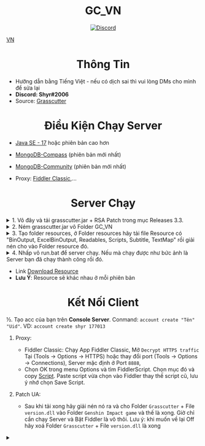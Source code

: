 <h1 align="center">GC_VN</h1>
<div align="center"><a href=""><img alt="" src="https://media.discordapp.net/attachments/996763314573029507/1040593451969949726/gc_vn.png?width=838&height=417"></a></div>

<div align="center"><a href=""><img alt="Discord" src=""></a></div>

[VN](README.md)

<h1 align="center">Thông Tin</h1>

* Hưỡng dẫn bằng Tiếng Việt - nếu có dịch sai thì vui lòng DMs cho mình để sửa lại
* **Discord: Shyr#2006**
* Source: [Grasscutter](https://github.com/Grasscutters/Grasscutter)

<h1 align="center">Điều Kiện Chạy Server</h1>

* [Java SE - 17](https://www.oracle.com/java/technologies/javase/jdk17-archive-downloads.html) hoặc phiên bản cao hơn

* [MongoDB-Compass](https://www.mongodb.com/try/download/compass) (phiên bản mới nhất)

* [MongoDB-Community](https://www.mongodb.com/try/download/community) (phiên bản mới nhất)

* Proxy: [Fiddler Classic](https://telerik-fiddler.s3.amazonaws.com/fiddler/FiddlerSetup.exe),...

<h1 align="center">Server Chạy</h1>

<details>
  <summary>1. Vô đây và tải grasscutter.jar + RSA Patch trong mục Releases 3.3.</summary>
  <img src="https://media.discordapp.net/attachments/996763314573029507/1052251135731322953/image.png"/>
</details>
<details>
  <summary>2. Ném grasscutter.jar vô Folder GC_VN</summary>
  <img src="https://media.discordapp.net/attachments/996763314573029507/1032341183785091182/tut4.png"/>
</details>
<details>
  <summary>3. Tạo folder resources, ở Folder resources hãy tải file Resource có "BinOutput, ExcelBinOutput, Readables, Scripts, Subtitle, TextMap" rồi giải nén cho vào Folder resource đó.</summary>
  <img src="https://media.discordapp.net/attachments/996763314573029507/1032341482784428042/tut6.png?width=898&height=383"/>
</details>
<details>
  <summary>4. Nhấp vô run.bat để server chạy. Nếu mà chạy được như bức ảnh là Server bạn đã chạy thành công rồi đó.</summary>
  <img src="https://media.discordapp.net/attachments/996763314573029507/1040584691444621372/image.png?width=791&height=417"/>
</details>

* Link [Download Resource](https://github.com/ShyrcsS/Resource_Sayno/releases/tag/v3.3) 
* **Lưu Ý**: Resource sẽ khác nhau ở mỗi phiên bản

<h1 align="center">Kết Nối Client</h1>

½. Tạo acc của bạn trên **Console Server**. Conmand: `account create "Tên" "Uid"`. VD: `account create shyr 177013`

1. Proxy:

    - Fiddler Classic: Chạy App Fiddler Classic, Mở `Decrypt HTTPS traffic` Tại (Tools -> Options -> HTTPS) hoặc thay đổi port (Tools -> Options -> Connections), Server mặc định ở Port `8888`,
    - Chọn OK trong menu Options và tìm FiddlerScript. Chọn mục đó và copy [Script](https://github.lunatic.moe/fiddlerscript). Paste script vừa chọn vào Fiddler thay thế script cũ, lưu ý nhớ chọn Save Script.

2. Patch UA:
    - Sau khi tải xong hãy giải nén nó ra và cho Folder `Grasscutter` + File `version.dll` vào Folder `Genshin Impact game` và thế là xong. Giờ chỉ cần chạy Server và Bật Fiddler là vô thôi. 
Lưu ý: khi muốn về lại Off hãy xoá Folder `Grasscutter` + File `version.dll` là xong
<details>
  <summary></summary>
  <img src="https://media.discordapp.net/attachments/996763314573029507/1051892642381840436/Anh_chup_man_hinh_330.png?width=936&height=468"/>
</details>
